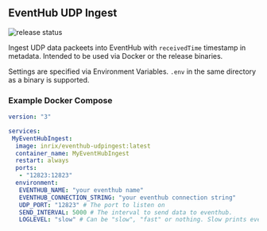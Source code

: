 ## EventHub UDP Ingest

![release status](https://github.com/Inrixia/EventHub-UDPIngest/actions/workflows/autoRelease.yml/badge.svg)

Ingest UDP data packeets into EventHub with `receivedTime` timestamp in metadata.
Intended to be used via Docker or the release binaries.

Settings are specified via Environment Variables. `.env` in the same directory as a binary is supported.

### Example Docker Compose

```yml
version: "3"

services:
 MyEventHubIngest:
  image: inrix/eventhub-udpingest:latest
  container_name: MyEventHubIngest
  restart: always
  ports:
   - "12823:12823"
  environment:
   EVENTHUB_NAME: "your eventhub name"
   EVENTHUB_CONNECTION_STRING: "your eventhub connection string"
   UDP_PORT: "12823" # The port to listen on
   SEND_INTERVAL: 5000 # The interval to send data to eventhub.
   LOGLEVEL: "slow" # Can be "slow", "fast" or nothing. Slow prints every 5s, fast prints as lines come in and rewrites the same line.
```
